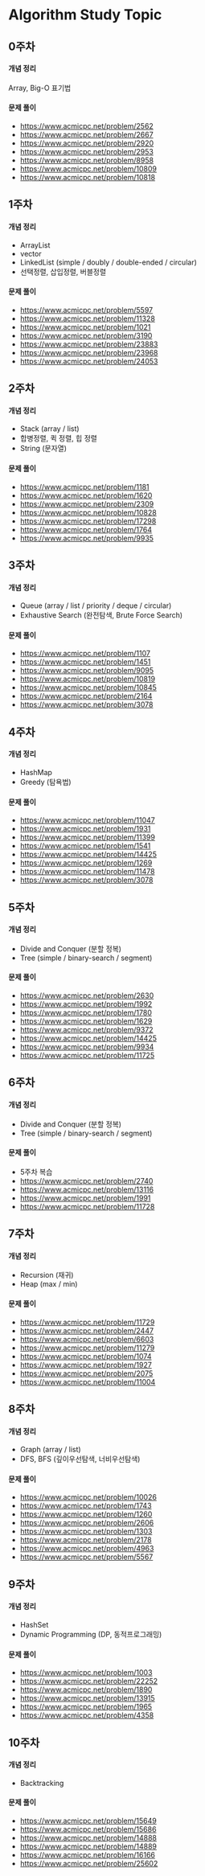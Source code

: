 # Algorithm Study Topic

## 0주차
#### 개념 정리
Array, Big-O 표기법 
#### 문제 풀이 
- https://www.acmicpc.net/problem/2562
- https://www.acmicpc.net/problem/2667
- https://www.acmicpc.net/problem/2920
- https://www.acmicpc.net/problem/2953
- https://www.acmicpc.net/problem/8958
- https://www.acmicpc.net/problem/10809
- https://www.acmicpc.net/problem/10818

## 1주차
#### 개념 정리
- ArrayList 
- vector 
- LinkedList (simple / doubly / double-ended / circular)
- 선택정렬, 삽입정렬, 버블정렬

#### 문제 풀이
- https://www.acmicpc.net/problem/5597
- https://www.acmicpc.net/problem/11328
- https://www.acmicpc.net/problem/1021
- https://www.acmicpc.net/problem/3190
- https://www.acmicpc.net/problem/23883
- https://www.acmicpc.net/problem/23968
- https://www.acmicpc.net/problem/24053 

## 2주차
#### 개념 정리
- Stack (array / list)
- 합병정렬, 퀵 정렬, 힙 정렬
- String (문자열)

#### 문제 풀이
- https://www.acmicpc.net/problem/1181
- https://www.acmicpc.net/problem/1620
- https://www.acmicpc.net/problem/2309
- https://www.acmicpc.net/problem/10828
- https://www.acmicpc.net/problem/17298
- https://www.acmicpc.net/problem/1764
- https://www.acmicpc.net/problem/9935 

## 3주차
#### 개념 정리
- Queue (array / list / priority / deque / circular)
- Exhaustive Search (완전탐색, Brute Force Search)

#### 문제 풀이
- https://www.acmicpc.net/problem/1107
- https://www.acmicpc.net/problem/1451
- https://www.acmicpc.net/problem/9095
- https://www.acmicpc.net/problem/10819
- https://www.acmicpc.net/problem/10845
- https://www.acmicpc.net/problem/2164
- https://www.acmicpc.net/problem/3078

## 4주차
#### 개념 정리
- HashMap 
- Greedy (탐욕법)

#### 문제 풀이
- https://www.acmicpc.net/problem/11047
- https://www.acmicpc.net/problem/1931
- https://www.acmicpc.net/problem/11399
- https://www.acmicpc.net/problem/1541
- https://www.acmicpc.net/problem/14425 
- https://www.acmicpc.net/problem/1269
- https://www.acmicpc.net/problem/11478
- https://www.acmicpc.net/problem/3078

## 5주차
#### 개념 정리
- Divide and Conquer (분할 정복)
- Tree (simple / binary-search / segment)

#### 문제 풀이
- https://www.acmicpc.net/problem/2630
- https://www.acmicpc.net/problem/1992 
- https://www.acmicpc.net/problem/1780
- https://www.acmicpc.net/problem/1629 
- https://www.acmicpc.net/problem/9372
- https://www.acmicpc.net/problem/14425
- https://www.acmicpc.net/problem/9934
- https://www.acmicpc.net/problem/11725 


## 6주차
#### 개념 정리
- Divide and Conquer (분할 정복)
- Tree (simple / binary-search / segment)

#### 문제 풀이
- 5주차 복습
- https://www.acmicpc.net/problem/2740
- https://www.acmicpc.net/problem/13116
- https://www.acmicpc.net/problem/1991
- https://www.acmicpc.net/problem/11728 

## 7주차
#### 개념 정리
- Recursion (재귀)
- Heap (max / min)

#### 문제 풀이
- https://www.acmicpc.net/problem/11729
- https://www.acmicpc.net/problem/2447
- https://www.acmicpc.net/problem/6603
- https://www.acmicpc.net/problem/11279
- https://www.acmicpc.net/problem/1074
- https://www.acmicpc.net/problem/1927
- https://www.acmicpc.net/problem/2075
- https://www.acmicpc.net/problem/11004

## 8주차
#### 개념 정리
- Graph (array / list)
- DFS, BFS (깊이우선탐색, 너비우선탐색)

#### 문제 풀이
- https://www.acmicpc.net/problem/10026
- https://www.acmicpc.net/problem/1743
- https://www.acmicpc.net/problem/1260
- https://www.acmicpc.net/problem/2606
- https://www.acmicpc.net/problem/1303
- https://www.acmicpc.net/problem/2178
- https://www.acmicpc.net/problem/4963
- https://www.acmicpc.net/problem/5567

## 9주차
#### 개념 정리
- HashSet
- Dynamic Programming (DP, 동적프로그래밍)

#### 문제 풀이
- https://www.acmicpc.net/problem/1003
- https://www.acmicpc.net/problem/22252
- https://www.acmicpc.net/problem/1890
- https://www.acmicpc.net/problem/13915
- https://www.acmicpc.net/problem/1965
- https://www.acmicpc.net/problem/4358

## 10주차
#### 개념 정리
- Backtracking

#### 문제 풀이
- https://www.acmicpc.net/problem/15649
- https://www.acmicpc.net/problem/15686
- https://www.acmicpc.net/problem/14888
- https://www.acmicpc.net/problem/14889
- https://www.acmicpc.net/problem/16166
- https://www.acmicpc.net/problem/25602
